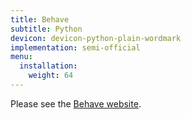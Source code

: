 ```yaml
---
title: Behave
subtitle: Python
devicon: devicon-python-plain-wordmark
implementation: semi-official
menu:
  installation:
    weight: 64
---
```


Please see the [Behave website](http://behave.readthedocs.io/).
